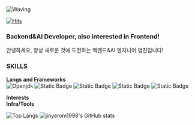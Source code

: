 ![Waving](https://capsule-render.vercel.app/api?type=waving&height=300&color=gradient&text=Hi,%20I'm%20Jin!)

[![Hits](https://hits.seeyoufarm.com/api/count/incr/badge.svg?url=https%3A%2F%2Fgithub.com%2Fjinyerom1998%2Fhit-counter&count_bg=%231680BA&title_bg=%2364B8B5&icon=&icon_color=%23E7E7E7&title=%EB%B0%A9%EB%AC%B8%EC%9E%90%EC%88%98&edge_flat=false)](https://hits.seeyoufarm.com)

### Backend&AI Developer, also interested in Frontend!
안녕하세요, 항상 새로운 것에 도전하는 백엔드&AI 엔지니어 염진입니다!

### SKILLS
**Langs and Frameworks**  
![Openjdk](https://img.shields.io/badge/java-000000?style=for-the-badge&logo=openjdk) ![Static Badge](https://img.shields.io/badge/SPRING-6DB33F?style=for-the-badge&logo=spring&logoColor=white) ![Static Badge](https://img.shields.io/badge/SPRINGBOOT-6DB33F?style=for-the-badge&logo=springboot&logoColor=white) ![Static Badge](https://img.shields.io/badge/OracleSQL-F80000?style=for-the-badge&logo=oracle) ![Static Badge](https://img.shields.io/badge/PostgreSQL-4169E1?style=for-the-badge&logo=postgresql&logoColor=white)<br>

**Interests**<br>
**Infra/Tools**



![Top Langs](https://github-readme-stats.vercel.app/api/top-langs/?username=jinyerom1998&layout=compact)
![jinyerom1998's GitHub stats](https://github-readme-stats.vercel.app/api?username=jinyerom1998&show_icons=true&theme=tokyonight)

